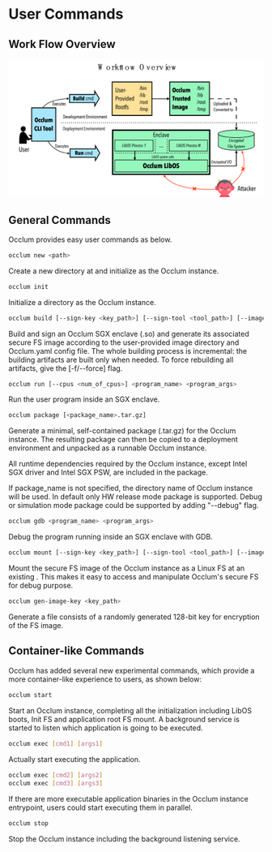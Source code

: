 # User Commands

## Work Flow Overview

![Workflow Overview](./images/flow_overview.png)

## General Commands

Occlum provides easy user commands as below.

```bash
occlum new <path>
```
Create a new directory at <path> and initialize as the Occlum instance.

```bash
occlum init
```
Initialize a directory as the Occlum instance.

```bash
occlum build [--sign-key <key_path>] [--sign-tool <tool_path>] [--image-key <key_path>] [-f/--force]
```
Build and sign an Occlum SGX enclave (.so) and generate its associated secure FS image according to the user-provided image directory and Occlum.yaml config file.
The whole building process is incremental: the building artifacts are built only
when needed.
To force rebuilding all artifacts, give the [-f/--force] flag.

```bash
occlum run [--cpus <num_of_cpus>] <program_name> <program_args>
```
Run the user program inside an SGX enclave.

```bash
occlum package [<package_name>.tar.gz]
```
Generate a minimal, self-contained package (.tar.gz) for the Occlum instance.
The resulting package can then be copied to a deployment environment and unpacked
as a runnable Occlum instance.

All runtime dependencies required by the Occlum instance, except Intel SGX driver and Intel SGX PSW, are included in the package.

If package_name is not specified, the directory name of Occlum instance will be used.
In default only HW release mode package is supported. Debug or simulation mode package
could be supported by adding "--debug" flag.

```bash
occlum gdb <program_name> <program_args>
```
Debug the program running inside an SGX enclave with GDB.

```bash
occlum mount [--sign-key <key_path>] [--sign-tool <tool_path>] [--image-key <key_path>] <path>
```
Mount the secure FS image of the Occlum instance as a Linux FS at an existing <path>.
This makes it easy to access and manipulate Occlum's secure FS for debug purpose.

```bash
occlum gen-image-key <key_path>
```
Generate a file consists of a randomly generated 128-bit key for encryption of the FS image.

## Container-like Commands

Occlum has added several new experimental commands, which provide a more container-like experience to users, as shown below:

```bash
occlum start
```
Start an Occlum instance, completing all the initialization including LibOS boots, Init FS and application root FS mount. A background service is started to listen which application is going to be executed.

```bash
occlum exec [cmd1] [args1]
```
Actually start executing the application.

```bash
occlum exec [cmd2] [args2]
occlum exec [cmd3] [args3]
```
If there are more executable application binaries in the Occlum instance entrypoint, users could start executing them in parallel.

```bash
occlum stop
```
Stop the Occlum instance including the background listening service.
